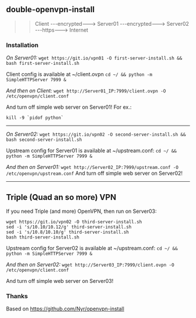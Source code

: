 ## double-openvpn-install

>>Client ---encrypted---> Server01 ---encrypted---> Server02 ---https---> Internet

### Installation
*On Server01:*
`wget https://git.io/vpn01 -O first-server-install.sh && bash first-server-install.sh`

Client config is available at ~/client.ovpn
`cd ~/ && python -m SimpleHTTPServer 7999 &`

*And then on Client:*
`wget http://Server01_IP:7999/client.ovpn -O /etc/openvpn/client.conf`

And turn off simple web server on Server01! For ex.:
```
kill -9 `pidof python`
```
--------------------------------------------------------------------------------

*On Server02:*
`wget https://git.io/vpn02 -O second-server-install.sh && bash second-server-install.sh`

Upstream config for Server01 is available at ~/upstream.conf:
`cd ~/ && python -m SimpleHTTPServer 7999 &`

*And then on Server01:*
`wget http://Server02_IP:7999/upstream.conf -O /etc/openvpn/upstream.conf`
And turn off simple web server on Server02!

--------------------------------------------------------------------------------

## Triple (Quad an so more) VPN
If you need Triple (and more) OpenVPN, then run on Server03:
```
wget https://git.io/vpn02 -O third-server-install.sh
sed -i 's/10.10/10.12/g' third-server-install.sh
sed -i 's/10.8/10.10/g' third-server-install.sh
bash third-server-install.sh
```
Upstream config for Server02 is available at ~/upstream.conf:
`cd ~/ && python -m SimpleHTTPServer 7999 &`

*And then on Server02:*
`wget http://Server03_IP:7999/client.ovpn -O /etc/openvpn/client.conf`

And turn off simple web server on Server03!

### Thanks
Based on https://github.com/Nyr/openvpn-install

